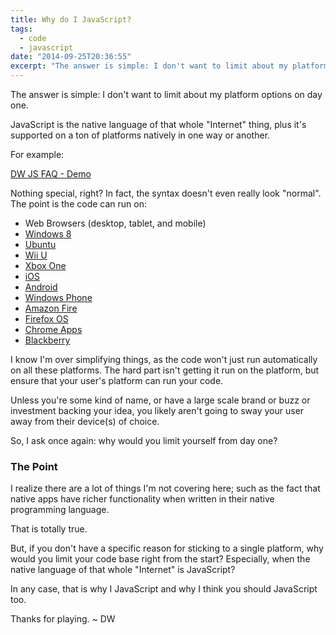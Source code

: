 ```yaml
---
title: Why do I JavaScript?
tags:
  - code
  - javascript
date: "2014-09-25T20:36:55"
excerpt: "The answer is simple: I don't want to limit about my platform options on day one."
---
```


The answer is simple: I don't want to limit about my platform options on day one.

JavaScript is the native language of that whole "Internet" thing, plus it's supported on a ton of platforms natively in one way or another.

For example:

[DW JS FAQ - Demo](http://jsbin.com/gevur/4/embed?js,console)<script src="http://static.jsbin.com/js/embed.js"></script>

Nothing special, right? In fact, the syntax doesn't even really look "normal". The point is the code can run on:

*   Web Browsers (desktop, tablet, and mobile)
*   [Windows 8](http://msdn.microsoft.com/en-ca/library/windows/apps/br211385.aspx)
*   [Ubuntu](http://developer.ubuntu.com/apps/html-5/)
*   [Wii U](https://wiiu-developers.nintendo.com/)
*   [Xbox One](http://channel9.msdn.com/Events/Build/2014/2-647)
*   [iOS](http://cordova.apache.org/docs/en/3.5.0/guide_platforms_ios_index.md.html#iOS%20Platform%20Guide)
*   [Android](http://cordova.apache.org/docs/en/3.5.0/guide_platforms_android_index.md.html#Android%20Platform%20Guide)
*   [Windows Phone](http://blogs.msdn.com/b/davrous/archive/2014/05/12/creating-a-html5-phone-tablet-amp-pc-game-using-the-universal-apps-project-for-windows-stores.aspx)
*   [Amazon Fire](https://developer.amazon.com/public/solutions/platforms/webapps)
*   [Firefox OS](https://developer.mozilla.org/en-US/Apps)
*   [Chrome Apps](https://developer.chrome.com/apps/about_apps)
*   [Blackberry](http://developer.blackberry.com/html5/)

I know I'm over simplifying things, as the code won't just run automatically on all these platforms. The hard part isn't getting it run on the platform, but ensure that your user's platform can run your code.

Unless you're some kind of name, or have a large scale brand or buzz or investment backing your idea, you likely aren't going to sway your user away from their device(s) of choice.

So, I ask once again: why would you limit yourself from day one?

### The Point

I realize there are a lot of things I'm not covering here; such as the fact that native apps have richer functionality when written in their native programming language.

That is totally true. 

But, if you don't have a specific reason for sticking to a single platform, why would you limit your code base right from the start? Especially, when the native language of that whole "Internet" is JavaScript?

In any case, that is why I JavaScript and why I think you should JavaScript too.

Thanks for playing. ~ DW